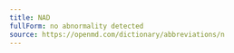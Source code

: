 ```yaml
---
title: NAD
fullForm: no abnormality detected
source: https://openmd.com/dictionary/abbreviations/n
---
```

